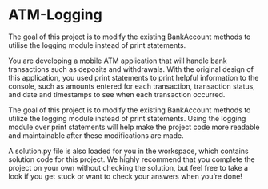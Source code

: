 # ATM-Logging
The goal of this project is to modify the existing BankAccount methods to utilise the logging module instead of print statements.

You are developing a mobile ATM application that will handle bank transactions such as deposits and withdrawals. With the original design of this application, you used print statements to print helpful information to the console, such as amounts entered for each transaction, transaction status, and date and timestamps to see when each transaction occurred.

The goal of this project is to modify the existing BankAccount methods to utilize the logging module instead of print statements. Using the logging module over print statements will help make the project code more readable and maintainable after these modifications are made.

A solution.py file is also loaded for you in the workspace, which contains solution code for this project. We highly recommend that you complete the project on your own without checking the solution, but feel free to take a look if you get stuck or want to check your answers when you’re done!
